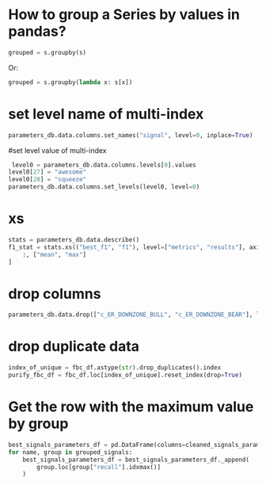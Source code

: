 # How to group a Series by values in pandas?
```python
grouped = s.groupby(s)
```
Or:
```python
grouped = s.groupby(lambda x: s[x])
```

# set level name of multi-index
```python
parameters_db.data.columns.set_names("signal", level=0, inplace=True)
```

#set level value of multi-index
```python
 level0 = parameters_db.data.columns.levels[0].values
level0[27] = "awesome"
level0[28] = "squeeze"
parameters_db.data.columns.set_levels(level0, level=0)
```

# xs
```python
stats = parameters_db.data.describe()
f1_stat = stats.xs(("best_f1", "f1"), level=["metrics", "results"], axis=1).T.loc[
    :, ["mean", "max"]
]
```

# drop columns
```python
parameters_db.data.drop(["c_ER_DOWNZONE_BULL", "c_ER_DOWNZONE_BEAR"], level='signal', axis=1, inplace=True)
```

# drop duplicate data
```python
index_of_unique = fbc_df.astype(str).drop_duplicates().index
purify_fbc_df = fbc_df.loc[index_of_unique].reset_index(drop=True)
```
# Get the row with the maximum value by group
```python
best_signals_parameters_df = pd.DataFrame(columns=cleaned_signals_parameters_df.columns)
for name, group in grouped_signals:
    best_signals_parameters_df = best_signals_parameters_df._append(
        group.loc[group["recall"].idxmax()]
    )
```
